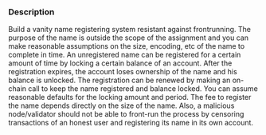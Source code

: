 ### Description

Build a vanity name registering system resistant against frontrunning.
The purpose of the name is outside the scope of the assignment and you can make
reasonable assumptions on the size, encoding, etc of the name to complete in time.
An unregistered name can be registered for a certain amount of time by locking a certain
balance of an account. After the registration expires, the account loses ownership of the
name and his balance is unlocked. The registration can be renewed by making an on-chain
call to keep the name registered and balance locked.
You can assume reasonable defaults for the locking amount and period.
The fee to register the name depends directly on the size of the name. Also, a malicious
node/validator should not be able to front-run the process by censoring transactions of an
honest user and registering its name in its own account.